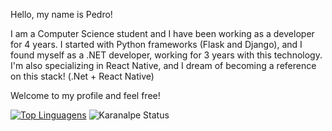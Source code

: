 Hello, my name is Pedro!

I am a Computer Science student and I have been working as a developer for 4 years. I started with Python frameworks (Flask and Django), and I found myself as a .NET developer, working for 3 years with this technology. I'm also specializing in React Native, and I dream of becoming a reference on this stack! (.Net + React Native)

Welcome to my profile and feel free!

[![Top Linguagens](https://github-readme-stats.vercel.app/api/top-langs/?username=lyrapedro&layout=compact&exclude_repo=jogo-da-velha,projeto-portfolio&hide=html,css&theme=tokyonight)](https://github.com/anuraghazra/github-readme-stats)
![Karanalpe Status](https://github-readme-stats.vercel.app/api?username=lyrapedro&show_icons=true&theme=tokyonight)
